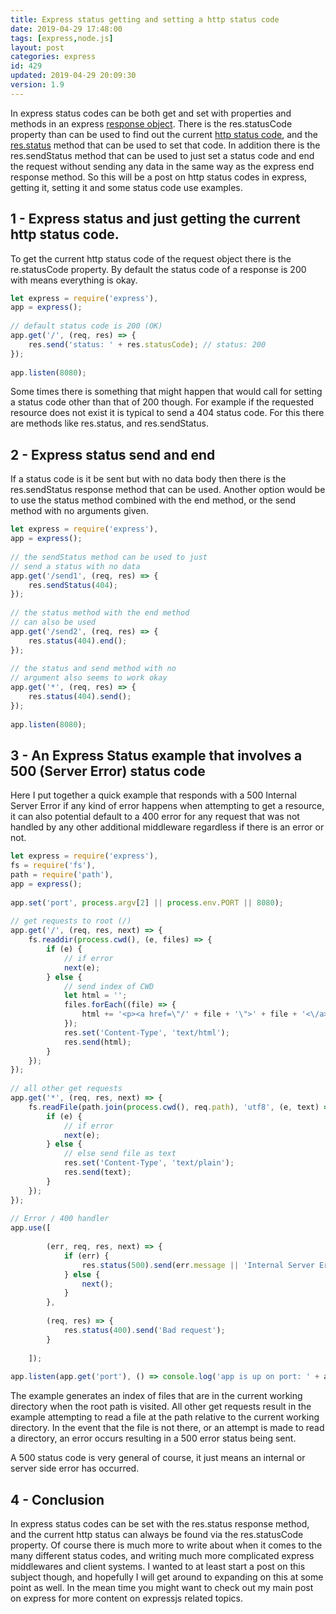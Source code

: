 ```yaml
---
title: Express status getting and setting a http status code
date: 2019-04-29 17:48:00
tags: [express,node.js]
layout: post
categories: express
id: 429
updated: 2019-04-29 20:09:30
version: 1.9
---
```


In express status codes can be both get and set with properties and methods in an express [response object](/2019/04/27/express-response-objects/). There is the res.statusCode property than can be used to find out the current [http status code](https://en.wikipedia.org/wiki/List_of_HTTP_status_codes), and the [res.status](https://expressjs.com/en/api.html#res.status) method that can be used to set that code. In addition there is the res.sendStatus method that can be used to just set a status code and end the request without sending any data in the same way as the express end response method. So this will be a post on http status codes in express, getting it, setting it and some status code use examples.

<!-- more -->

## 1 - Express status and just getting the current http status code.

To get the current http status code of the request object there is the re.statusCode property. By default the status code of a response is 200 with means everything is okay.

```js
let express = require('express'),
app = express();
 
// default status code is 200 (OK)
app.get('/', (req, res) => {
    res.send('status: ' + res.statusCode); // status: 200
});
 
app.listen(8080);
```

Some times there is something that might happen that would call for setting a status code other than that of 200 though. For example if the requested resource does not exist it is typical to send a 404 status code. For this there are methods like res.status, and res.sendStatus.

## 2 - Express status send and end

If a status code is it be sent but with no data body then there is the res.sendStatus response method that can be used. Another option would be to use the status method combined with the end method, or the send method with no arguments given.

```js
let express = require('express'),
app = express();
 
// the sendStatus method can be used to just
// send a status with no data
app.get('/send1', (req, res) => {
    res.sendStatus(404);
});
 
// the status method with the end method
// can also be used
app.get('/send2', (req, res) => {
    res.status(404).end();
});
 
// the status and send method with no
// argument also seems to work okay
app.get('*', (req, res) => {
    res.status(404).send();
});
 
app.listen(8080);
```

## 3 - An Express Status example that involves a 500 (Server Error) status code

Here I put together a quick example that responds with a 500 Internal Server Error if any kind of error happens when attempting to get a resource, it can also potential default to a 400 error for any request that was not handled by any other additional middleware regardless if there is an error or not.

```js
let express = require('express'),
fs = require('fs'),
path = require('path'),
app = express();
 
app.set('port', process.argv[2] || process.env.PORT || 8080);
 
// get requests to root (/)
app.get('/', (req, res, next) => {
    fs.readdir(process.cwd(), (e, files) => {
        if (e) {
            // if error
            next(e);
        } else {
            // send index of CWD
            let html = '';
            files.forEach((file) => {
                html += '<p><a href=\"/' + file + '\">' + file + '<\/a><\/p>'
            });
            res.set('Content-Type', 'text/html');
            res.send(html);
        }
    });
});
 
// all other get requests
app.get('*', (req, res, next) => {
    fs.readFile(path.join(process.cwd(), req.path), 'utf8', (e, text) => {
        if (e) {
            // if error
            next(e);
        } else {
            // else send file as text
            res.set('Content-Type', 'text/plain');
            res.send(text);
        }
    });
});
 
// Error / 400 handler
app.use([
 
        (err, req, res, next) => {
            if (err) {
                res.status(500).send(err.message || 'Internal Server Error');
            } else {
                next();
            }
        },
 
        (req, res) => {
            res.status(400).send('Bad request');
        }
 
    ]);
 
app.listen(app.get('port'), () => console.log('app is up on port: ' + app.get('port')));
```

The example generates an index of files that are in the current working directory when the root path is visited. All other get requests result in the example attempting to read a file at the path relative to the current working directory. In the event that the file is not there, or an attempt is made to read a directory, an error occurs resulting in a 500 error status being sent.

A 500 status code is very general of course, it just means an internal or server side error has occurred.

## 4 - Conclusion

In express status codes can be set with the res.status response method, and the current http status can always be found via the res.statusCode property. Of course there is much more to write about when it comes to the many different status codes, and writing much more complicated express middlewares and client systems. I wanted to at least start a post on this subject though, and hopefully I will get around to expanding on this at some point as well. In the mean time you might want to check out my main post on express for more content on expressjs related topics.